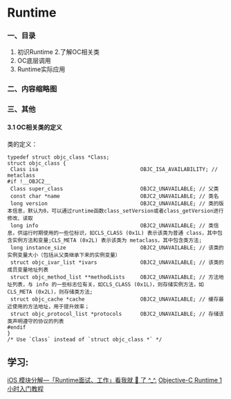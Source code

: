 # Runtime

### 一、目录
1. 初识Runtime
2.了解OC相关类
3. OC底层调用
4. Runtime实际应用

### 二、内容缩略图


### 三、其他
#### 3.1 OC相关类的定义
类的定义：
```
typedef struct objc_class *Class;
struct objc_class {
 Class isa                                 OBJC_ISA_AVAILABILITY; // metaclass
#if !__OBJC2__
 Class super_class                         OBJC2_UNAVAILABLE; // 父类
 const char *name                          OBJC2_UNAVAILABLE; // 类名
 long version                              OBJC2_UNAVAILABLE; // 类的版本信息，默认为0，可以通过runtime函数class_setVersion或者class_getVersion进行修改、读取
 long info                                 OBJC2_UNAVAILABLE; // 类信息，供运行时期使用的一些位标识，如CLS_CLASS (0x1L) 表示该类为普通 class，其中包含实例方法和变量;CLS_META (0x2L) 表示该类为 metaclass，其中包含类方法;
 long instance_size                        OBJC2_UNAVAILABLE; // 该类的实例变量大小（包括从父类继承下来的实例变量）
 struct objc_ivar_list *ivars              OBJC2_UNAVAILABLE; // 该类的成员变量地址列表
 struct objc_method_list **methodLists     OBJC2_UNAVAILABLE; // 方法地址列表，与 info 的一些标志位有关，如CLS_CLASS (0x1L)，则存储实例方法，如CLS_META (0x2L)，则存储类方法;
 struct objc_cache *cache                  OBJC2_UNAVAILABLE; // 缓存最近使用的方法地址，用于提升效率；
 struct objc_protocol_list *protocols      OBJC2_UNAVAILABLE; // 存储该类声明遵守的协议的列表
#endif
}
/* Use `Class` instead of `struct objc_class *` */
```


## 学习:
[iOS 模块分解—「Runtime面试、工作」看我就 🐒 了 ^_^.](https://www.jianshu.com/p/19f280afcb24)
[Objective-C Runtime 1小时入门教程](https://www.ianisme.com/ios/2019.html)
